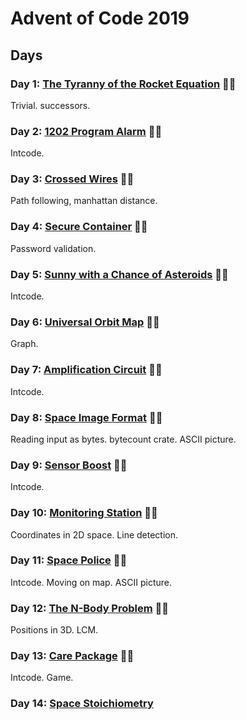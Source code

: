 # Advent of Code 2019

## Days

### Day 1: [The Tyranny of the Rocket Equation](day01/README.md) 🌟🌟

Trivial. successors.

### Day 2: [1202 Program Alarm](day02/README.md) 🌟🌟

Intcode.

### Day 3: [Crossed Wires](day03/README.md) 🌟🌟

Path following, manhattan distance.

### Day 4: [Secure Container](day04/README.md) 🌟🌟

Password validation.

### Day 5: [Sunny with a Chance of Asteroids](day05/README.md) 🌟🌟

Intcode.

### Day 6: [Universal Orbit Map](day06/README.md) 🌟🌟

Graph.

### Day 7: [Amplification Circuit](day07/README.md) 🌟🌟

Intcode.

### Day 8: [Space Image Format](day08/README.md) 🌟🌟

Reading input as bytes. bytecount crate. ASCII picture.

### Day 9: [Sensor Boost](day09/README.md) 🌟🌟

Intcode.

### Day 10: [Monitoring Station](day10/README.md) 🌟🌟

Coordinates in 2D space. Line detection.

### Day 11: [Space Police](day11/README.md) 🌟🌟

Intcode. Moving on map. ASCII picture.

### Day 12: [The N-Body Problem](day12/README.md) 🌟🌟

Positions in 3D. LCM.

### Day 13: [Care Package](day13/README.md) 🌟🌟

Intcode. Game.

### Day 14: [Space Stoichiometry](day14/README.md)
